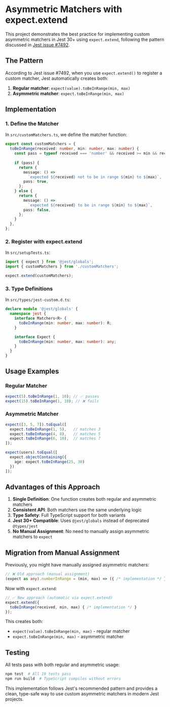# Asymmetric Matchers with expect.extend

This project demonstrates the best practice for implementing custom asymmetric matchers in Jest 30+ using `expect.extend`, following the pattern discussed in [Jest issue #7492](https://github.com/jestjs/jest/issues/7492).

## The Pattern

According to Jest issue #7492, when you use `expect.extend()` to register a custom matcher, Jest automatically creates both:

1. **Regular matcher**: `expect(value).toBeInRange(min, max)`
2. **Asymmetric matcher**: `expect.toBeInRange(min, max)`

## Implementation

### 1. Define the Matcher

In `src/customMatchers.ts`, we define the matcher function:

```typescript
export const customMatchers = {
  toBeInRange(received: number, min: number, max: number) {
    const pass = typeof received === 'number' && received >= min && received <= max;
    
    if (pass) {
      return {
        message: () => 
          `expected ${received} not to be in range ${min} to ${max}`,
        pass: true,
      };
    } else {
      return {
        message: () => 
          `expected ${received} to be in range ${min} to ${max}`,
        pass: false,
      };
    }
  },
};
```

### 2. Register with expect.extend

In `src/setupTests.ts`:

```typescript
import { expect } from '@jest/globals';
import { customMatchers } from './customMatchers';

expect.extend(customMatchers);
```

### 3. Type Definitions

In `src/types/jest-custom.d.ts`:

```typescript
declare module '@jest/globals' {
  namespace jest {
    interface Matchers<R> {
      toBeInRange(min: number, max: number): R;
    }

    interface Expect {
      toBeInRange(min: number, max: number): any;
    }
  }
}
```

## Usage Examples

### Regular Matcher
```typescript
expect(5).toBeInRange(1, 10); // ✅ passes
expect(15).toBeInRange(1, 10); // ❌ fails
```

### Asymmetric Matcher
```typescript
expect([3, 5, 7]).toEqual([
  expect.toBeInRange(1, 5),   // matches 3
  expect.toBeInRange(4, 8),   // matches 5  
  expect.toBeInRange(6, 10),  // matches 7
]);

expect(users).toEqual([
  expect.objectContaining({
    age: expect.toBeInRange(25, 30)
  })
]);
```

## Advantages of this Approach

1. **Single Definition**: One function creates both regular and asymmetric matchers
2. **Consistent API**: Both matchers use the same underlying logic
3. **Type Safety**: Full TypeScript support for both variants
4. **Jest 30+ Compatible**: Uses `@jest/globals` instead of deprecated `@types/jest`
5. **No Manual Assignment**: No need to manually assign asymmetric matchers to `expect`

## Migration from Manual Assignment

Previously, you might have manually assigned asymmetric matchers:

```typescript
// ❌ Old approach (manual assignment)
(expect as any).numberInRange = (min, max) => ({ /* implementation */ });
```

Now with `expect.extend`:

```typescript
// ✅ New approach (automatic via expect.extend)
expect.extend({
  toBeInRange(received, min, max) { /* implementation */ }
});
```

This creates both:
- `expect(value).toBeInRange(min, max)` - regular matcher
- `expect.toBeInRange(min, max)` - asymmetric matcher

## Testing

All tests pass with both regular and asymmetric usage:

```bash
npm test  # All 19 tests pass
npm run build  # TypeScript compiles without errors
```

This implementation follows Jest's recommended pattern and provides a clean, type-safe way to use custom asymmetric matchers in modern Jest projects.
